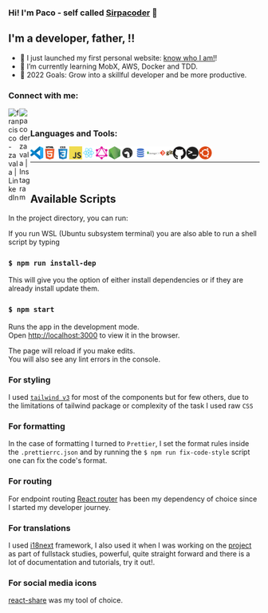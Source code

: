 ### Hi! I'm Paco - self called [Sirpacoder][website] 👋 

## I'm a developer, father, !!
<!-- - 👯🤣 -->
- 🔭 I just launched my first personal website: [know who I am!][website]!
- 🌱 I’m currently learning MobX, AWS, Docker and TDD.
- 🥅 2022 Goals: Grow into a skillful developer and be more productive.

### Connect with me:

[<img align="left" alt="francisco-zavala | LinkedIn" width="22px" src="https://cdn.jsdelivr.net/npm/simple-icons@v3/icons/linkedin.svg" />][linkedin]
[<img align="left" alt="pacoderzavala | Instagram" width="22px" src="https://cdn.jsdelivr.net/npm/simple-icons@v3/icons/instagram.svg" />][instagram]

<br />

### Languages and Tools:

[<img align="left" alt="Visual Studio Code" width="26px" src="https://raw.githubusercontent.com/github/explore/80688e429a7d4ef2fca1e82350fe8e3517d3494d/topics/visual-studio-code/visual-studio-code.png" />][webdevplaylist]
[<img align="left" alt="HTML5" width="26px" src="https://raw.githubusercontent.com/github/explore/80688e429a7d4ef2fca1e82350fe8e3517d3494d/topics/html/html.png" />][webdevplaylist]
[<img align="left" alt="CSS3" width="26px" src="https://raw.githubusercontent.com/github/explore/80688e429a7d4ef2fca1e82350fe8e3517d3494d/topics/css/css.png" />][cssplaylist]
[<img align="left" alt="JavaScript" width="26px" src="https://raw.githubusercontent.com/github/explore/80688e429a7d4ef2fca1e82350fe8e3517d3494d/topics/javascript/javascript.png" />][jsplaylist]
[<img align="left" alt="React" width="26px" src="https://raw.githubusercontent.com/github/explore/80688e429a7d4ef2fca1e82350fe8e3517d3494d/topics/react/react.png" />][reactplaylist]
[<img align="left" alt="GraphQL" width="26px" src="https://raw.githubusercontent.com/github/explore/80688e429a7d4ef2fca1e82350fe8e3517d3494d/topics/graphql/graphql.png" />][webdevplaylist]
[<img align="left" alt="Node.js" width="26px" src="https://raw.githubusercontent.com/github/explore/80688e429a7d4ef2fca1e82350fe8e3517d3494d/topics/nodejs/nodejs.png" />][webdevplaylist]
[<img align="left" alt="Deno" width="26px" src="https://raw.githubusercontent.com/github/explore/361e2821e2dea67711cde99c9c40ed357061cf27/topics/deno/deno.png" />][webdevplaylist]
[<img align="left" alt="SQL" width="26px" src="https://raw.githubusercontent.com/github/explore/80688e429a7d4ef2fca1e82350fe8e3517d3494d/topics/sql/sql.png" />][webdevplaylist]
[<img align="left" alt="MongoDB" width="26px" src="https://raw.githubusercontent.com/github/explore/80688e429a7d4ef2fca1e82350fe8e3517d3494d/topics/mongodb/mongodb.png" />][webdevplaylist]
[<img align="left" alt="Git" width="26px" src="https://raw.githubusercontent.com/github/explore/80688e429a7d4ef2fca1e82350fe8e3517d3494d/topics/git/git.png" />][webdevplaylist]
[<img align="left" alt="GitHub" width="26px" src="https://raw.githubusercontent.com/github/explore/78df643247d429f6cc873026c0622819ad797942/topics/github/github.png" />][webdevplaylist]
[<img align="left" alt="Terminal" width="26px" src="https://raw.githubusercontent.com/github/explore/80688e429a7d4ef2fca1e82350fe8e3517d3494d/topics/terminal/terminal.png" />][webdevplaylist]
[<img align="left" alt="Terminal" width="26px" src="https://raw.githubusercontent.com/github/explore/80688e429a7d4ef2fca1e82350fe8e3517d3494d/topics/ubuntu/ubuntu.png" />][webdevplaylist]

<br />

---

[website]: https://pacoderzavala.com
[course]: http://vsCodeHero.com
[instagram]: https://www.instagram.com/sirpacoder
[linkedin]: https://www.linkedin.com/in/francisco-zavala/
[webdevplaylist]: https://www.youtube.com/playlist?list=PLkwxH9e_vrAJ0WbEsFA9W3I1W-g_BTsbt
[jsplaylist]: https://www.youtube.com/playlist?list=PLkwxH9e_vrALRJKu7wfXby3MKeflhTu6B
[cssplaylist]: https://www.youtube.com/playlist?list=PLkwxH9e_vrALSdvZuEh6gqQdmDoDIoqz4
[reactplaylist]: https://www.youtube.com/playlist?list=PLkwxH9e_vrAK4TdffpxKY3QGyHCpxFcQ0

<br />

## Available Scripts

In the project directory, you can run:

If you run WSL (Ubuntu subsystem terminal) you are also able to run a shell script by typing
### `$ npm run install-dep`
This will give you the option of either install dependencies or if they are already install update them.

### `$ npm start`

Runs the app in the development mode.\
Open [http://localhost:3000](http://localhost:3000) to view it in the browser.

The page will reload if you make edits.\
You will also see any lint errors in the console.

### For styling
I used [`tailwind v3`](https://tailwindcss.com/blog/tailwindcss-v3) for most of the components but for few others, due to the limitations of tailwind package or complexity of the task I used raw `CSS`

### For formatting
In the case of formatting I turned to `Prettier`, I set the format rules inside the `.prettierrc.json` and by running the `$ npm run fix-code-style` script one can fix the code's format.

### For routing
For endpoint routing [React router](https://v5.reactrouter.com/web/guides/quick-start) has been my dependency of choice since I started my developer journey.

### For translations
I used [i18next](https://react.i18next.com/) framework, I also used it when I was working on the [project](https://github.com/PacoZG/janestotalwellness) as part of fullstack studies, powerful, quite straight forward and there is a lot of documentation and tutorials, try it out!.

### For social media icons
[react-share](https://www.npmjs.com/package/react-share) was my tool of choice. 